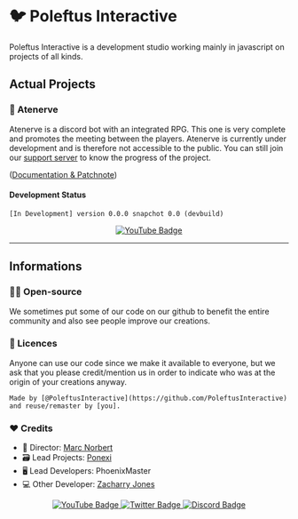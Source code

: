 # 🐦 Poleftus Interactive 

Poleftus Interactive is a development studio working mainly in javascript on projects of all kinds.

## Actual Projects

### 🧙 Atenerve

Atenerve is a discord bot with an integrated RPG. This one is very complete and promotes the meeting between the players. Atenerve is currently under development and is therefore not accessible to the public. You can still join our [support server](https://discord.gg/CrQ7UTN8am) to know the progress of the project.

([Documentation & Patchnote](https://github.com/PoNexiOFF/Atenerve))

#### Development Status

```
[In Development] version 0.0.0 snapchot 0.0 (devbuild)
```

<div id="badges" align="center">
  <a href="https://www.youtube.com/@poleftusinteractive/">
    <img src="https://github-readme-stats.vercel.app/api/pin/?username=PoNexiOFF&repo=Atenerve" alt="YouTube Badge"/>
  </a>
</div>

---

## Informations 

### 👩‍💻 Open-source

We sometimes put some of our code on our github to benefit the entire community and also see people improve our creations.

### 📜 Licences

Anyone can use our code since we make it available to everyone, but we ask that you please credit/mention us in order to indicate who was at the origin of your creations anyway.

```
Made by [@PoleftusInteractive](https://github.com/PoleftusInteractive) and reuse/remaster by [you].
```

### ❤️ Credits

* 🎩 Director: [Marc Norbert](https://github.com/MarcNorbert)
* 🗃️ Lead Projects: [Ponexi](https://github.com/PoNexiOFF)
* 🖥️ Lead Developers: PhoenixMaster
* 💻 Other Developer: [Zacharry Jones](https://github.com/ZacharryJones)

<div id="badges" align="center">
  <a href="https://www.youtube.com/@poleftusinteractive/">
    <img src="https://img.shields.io/badge/YouTube-red?style=for-the-badge&logo=youtube&logoColor=white" alt="YouTube Badge"/>
  </a>
  <a href="https://twitter.com/poleftus">
    <img src="https://img.shields.io/badge/Twitter-blue?style=for-the-badge&logo=twitter&logoColor=white" alt="Twitter Badge"/>
  </a>
    <a href="[https://twitter.com/poleftus](https://discord.gg/CrQ7UTN8am)">
    <img src="https://img.shields.io/badge/Discord-grey?style=for-the-badge&logo=discord&logoColor=white" alt="Discord Badge"/>
  </a>
</div>
